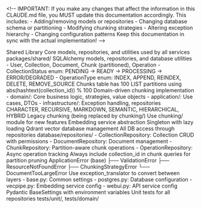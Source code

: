 <\!-- IMPORTANT: If you make any changes that affect the information in this CLAUDE.md file,
     you MUST update this documentation accordingly. This includes:
     - Adding/removing models or repositories
     - Changing database schema or partitioning
     - Modifying chunking strategies
     - Altering exception hierarchy
     - Changing configuration patterns
     Keep this documentation in sync with the actual implementation\! -->


<component>
  <name>Shared Library</name>
  <purpose>Core models, repositories, and utilities used by all services</purpose>
  <location>packages/shared/</location>
</component>

<modules>
  <module path="database/">
    <purpose>SQLAlchemy models, repositories, and database utilities</purpose>
    <key-models>
      - User, Collection, Document, Chunk (partitioned), Operation
      - CollectionStatus enum: PENDING → READY → PROCESSING → ERROR/DEGRADED
      - OperationType enum: INDEX, APPEND, REINDEX, DELETE, REMOVE_SOURCE
    </key-models>
    <partitioning>
      Chunks table has 100 LIST partitions using abs(hashtext(collection_id)) % 100
    </partitioning>
  </module>
  
  <module path="chunking/">
    <purpose>Domain-driven chunking implementation</purpose>
    <structure>
      - domain/: Core business logic, strategies, value objects
      - application/: Use cases, DTOs
      - infrastructure/: Exception handling, repositories
    </structure>
    <strategies>CHARACTER, RECURSIVE, MARKDOWN, SEMANTIC, HIERARCHICAL, HYBRID</strategies>
  </module>
  
  <module path="text_processing/">
    <purpose>Legacy chunking (being replaced by chunking/)</purpose>
    <note>Use chunking/ module for new features</note>
  </module>
  
  <module path="embedding/">
    <purpose>Embedding service abstraction</purpose>
    <pattern>Singleton with lazy loading</pattern>
  </module>
  
  <module path="managers/">
    <purpose>Qdrant vector database management</purpose>
  </module>
</modules>

<repository-pattern>
  <principle>All DB access through repositories</principle>
  <location>database/repositories/</location>
  <repositories>
    - CollectionRepository: Collection CRUD with permissions
    - DocumentRepository: Document management
    - ChunkRepository: Partition-aware chunk operations
    - OperationRepository: Async operation tracking
  </repositories>
  <critical-rule>
    Always include collection_id in chunk queries for partition pruning
  </critical-rule>
</repository-pattern>

<exceptions>
  <hierarchy>
    ApplicationError (base)
    ├── ValidationError
    ├── ResourceNotFoundError
    ├── ChunkingStrategyError
    └── DocumentTooLargeError
  </hierarchy>
  <translation>
    Use exception_translator to convert between layers
  </translation>
</exceptions>

<configuration>
  <module path="config/">
    <files>
      - base.py: Common settings
      - postgres.py: Database configuration
      - vecpipe.py: Embedding service config
      - webui.py: API service config
    </files>
    <pattern>Pydantic BaseSettings with environment variables</pattern>
  </configuration>
</configuration>

<testing>
  <requirement>Unit tests for all repositories</requirement>
  <location>tests/unit/, tests/domain/</location>
</testing>